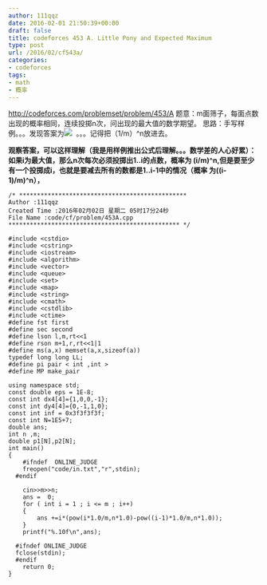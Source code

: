 ```yaml
---
author: 111qqz
date: 2016-02-01 21:50:39+00:00
draft: false
title: codeforces 453 A. Little Pony and Expected Maximum
type: post
url: /2016/02/cf543a/
categories:
- codeforces
tags:
- math
- 概率
---
```


http://codeforces.com/problemset/problem/453/A
题意：m面筛子，每面点数出现的概率相同，连续投掷n次，问出现的最大值的数学期望。
思路：手写样例。。。发现答案为![](http://codeforces.com/predownloaded/2a/ed/2aede49a2c6f455a4cb3af6fe16b61f4da56aa87.png)
 。。。记得把（1/m）^n放进去。

**观察答案，可以这样理解（我是用样例推出公式后理解。。。数学差的人心好累）：如果i为最大值，那么n次每次必须投掷出1..i的点数，概率为 (i/m)^n,但是要至少有一个投掷成i，也就是要减去所有的数都是1..i-1中的情况（概率 为((i-1)/m)^n），** 

    
    /* ***********************************************
    Author :111qqz
    Created Time :2016年02月02日 星期二 05时17分24秒
    File Name :code/cf/problem/453A.cpp
    ************************************************ */
    
    #include <cstdio>
    #include <cstring>
    #include <iostream>
    #include <algorithm>
    #include <vector>
    #include <queue>
    #include <set>
    #include <map>
    #include <string>
    #include <cmath>
    #include <cstdlib>
    #include <ctime>
    #define fst first
    #define sec second
    #define lson l,m,rt<<1
    #define rson m+1,r,rt<<1|1
    #define ms(a,x) memset(a,x,sizeof(a))
    typedef long long LL;
    #define pi pair < int ,int >
    #define MP make_pair
    
    using namespace std;
    const double eps = 1E-8;
    const int dx4[4]={1,0,0,-1};
    const int dy4[4]={0,-1,1,0};
    const int inf = 0x3f3f3f3f;
    const int N=1E5+7;
    double ans;
    int n ,m;
    double p1[N],p2[N];
    int main()
    {
    	#ifndef  ONLINE_JUDGE 
    	freopen("code/in.txt","r",stdin);
      #endif
    
    	cin>>m>>n;
    	ans =  0;
    	for ( int i = 1 ; i <= m ; i++)
    	{
    	    ans +=i*(pow(i*1.0/m,n*1.0)-pow((i-1)*1.0/m,n*1.0));
    	}
    	printf("%.10f\n",ans);
    
      #ifndef ONLINE_JUDGE  
      fclose(stdin);
      #endif
        return 0;
    }
    



